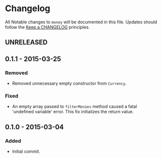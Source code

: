 # Changelog

All Notable changes to `money` will be documented in this file. Updates should follow the [Keep a CHANGELOG](http://keepachangelog.com/) principles.

## UNRELEASED

## 0.1.1 - 2015-03-25

### Removed
- Removed unnecessary empty constructor from `Currency`.

### Fixed
- An empty array passed to `filterMonies` method caused a fatal 'undefined variable' error. This fix initializes the return value.

## 0.1.0 - 2015-03-04

### Added
- Initial commit.

